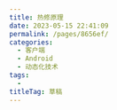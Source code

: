 ```yaml
---
title: 热修原理
date: 2023-05-15 22:41:09
permalink: /pages/8656ef/
categories: 
  - 客户端
  - Android
  - 动态化技术
tags: 
  - 
titleTag: 草稿
---
```


